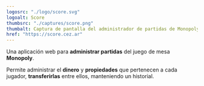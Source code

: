 ```yaml
---
logosrc: "./logo/score.svg"
logoalt: Score
thumbsrc: "./captures/score.png"
thumbalt: Captura de pantalla del administrador de partidas de Monopoly.
href: "https://score.cez.ar"
---
```


Una aplicación web para **administrar partidas** del juego de mesa **Monopoly**.

Permite administrar el **dinero** y **propiedades** que pertenecen a cada jugador, **transferirlas** entre ellos, manteniendo un historial.
